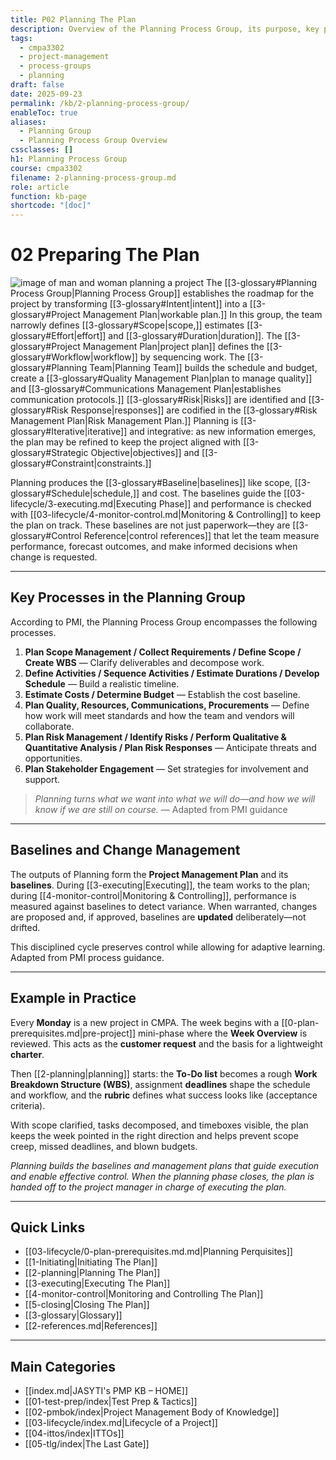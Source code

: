 ```yaml
---
title: P02 Planning The Plan
description: Overview of the Planning Process Group, its purpose, key processes, and role in building project baselines.
tags:
  - cmpa3302
  - project-management
  - process-groups
  - planning
draft: false
date: 2025-09-23
permalink: /kb/2-planning-process-group/
enableToc: true
aliases:
  - Planning Group
  - Planning Process Group Overview
cssclasses: []
h1: Planning Process Group
course: cmpa3302
filename: 2-planning-process-group.md
role: article
function: kb-page
shortcode: "[doc]"
---
```


# 02 Preparing The Plan

![image of man and woman planning a project](plan.jpg)
The [[3-glossary#Planning Process Group|Planning Process Group]] establishes the roadmap for the project by transforming [[3-glossary#Intent|intent]] into a [[3-glossary#Project Management Plan|workable plan.]] In this group, the team narrowly defines [[3-glossary#Scope|scope,]] estimates [[3-glossary#Effort|effort]] and [[3-glossary#Duration|duration]]. The [[3-glossary#Project Management Plan|project plan]] defines the [[3-glossary#Workflow|workflow]] by sequencing work. The [[3-glossary#Planning Team|Planning Team]] builds the schedule and budget, create a [[3-glossary#Quality Management Plan|plan to manage quality]] and [[3-glossary#Communications Management Plan|establishes communication protocols.]]  [[3-glossary#Risk|Risks]] are identified and [[3-glossary#Risk Response|responses]] are codified in the [[3-glossary#Risk Management Plan|Risk Management Plan.]] Planning is [[3-glossary#Iterative|iterative]] and integrative: as new information emerges, the plan may be refined to keep the project aligned with [[3-glossary#Strategic Objective|objectives]] and [[3-glossary#Constraint|constraints.]]

Planning produces the [[3-glossary#Baseline|baselines]] like scope, [[3-glossary#Schedule|schedule,]] and cost. The baselines guide the [[03-lifecycle/3-executing.md|Executing Phase]] and performance is checked with [[03-lifecycle/4-monitor-control.md|Monitoring & Controlling]] to keep the plan on track. These baselines are not just paperwork—they are [[3-glossary#Control Reference|control references]] that let the team measure performance, forecast outcomes, and make informed decisions when change is requested.

---

## Key Processes in the Planning Group

According to PMI, the Planning Process Group encompasses the following processes.

1. **Plan Scope Management / Collect Requirements / Define Scope / Create WBS** — Clarify deliverables and decompose work.  
2. **Define Activities / Sequence Activities / Estimate Durations / Develop Schedule** — Build a realistic timeline.  
3. **Estimate Costs / Determine Budget** — Establish the cost baseline.  
4. **Plan Quality, Resources, Communications, Procurements** — Define how work will meet standards and how the team and vendors will collaborate.  
5. **Plan Risk Management / Identify Risks / Perform Qualitative & Quantitative Analysis / Plan Risk Responses** — Anticipate threats and opportunities.  
6. **Plan Stakeholder Engagement** — Set strategies for involvement and support.  

> *Planning turns what we want into what we will do—and how we will know if we are still on course.* — Adapted from PMI guidance


---

## Baselines and Change Management

The outputs of Planning form the **Project Management Plan** and its **baselines**. During [[3-executing|Executing]], the team works to the plan; during [[4-monitor-control|Monitoring & Controlling]], performance is measured against baselines to detect variance. When warranted, changes are proposed and, if approved, baselines are **updated** deliberately—not drifted.  

This disciplined cycle preserves control while allowing for adaptive learning. Adapted from PMI process guidance.

---

## Example in Practice

Every **Monday** is a new project in CMPA. The week begins with a [[0-plan-prerequisites.md|pre-project]] mini-phase where the **Week Overview** is reviewed. This acts as the **customer request** and the basis for a lightweight **charter**.  

Then [[2-planning|planning]] starts: the **To-Do list** becomes a rough **Work Breakdown Structure (WBS)**, assignment **deadlines** shape the schedule and workflow, and the **rubric** defines what success looks like (acceptance criteria).  

With scope clarified, tasks decomposed, and timeboxes visible, the plan keeps the week pointed in the right direction and helps prevent scope creep, missed deadlines, and blown budgets.

*Planning builds the baselines and management plans that guide execution and enable effective control. When the planning phase closes, the plan is handed off to the project manager in charge of executing the plan.*  

---
## Quick Links

- [[03-lifecycle/0-plan-prerequisites.md.md|Planning Perquisites]]
- [[1-Initiating|Initiating The Plan]]
- [[2-planning|Planning The Plan]]
- [[3-executing|Executing The Plan]]
- [[4-monitor-control|Monitoring and Controlling The Plan]]
- [[5-closing|Closing The Plan]]
- [[3-glossary|Glossary]]
- [[2-references.md|References]]

---
## Main Categories
- [[index.md|JASYTI's PMP KB – HOME]]
- [[01-test-prep/index|Test Prep & Tactics]]
- [[02-pmbok/index|Project Management Body of Knowledge]]
- [[03-lifecycle/index.md|Lifecycle of a Project]]
- [[04-ittos/index|ITTOs]]
- [[05-tlg/index|The Last Gate]]